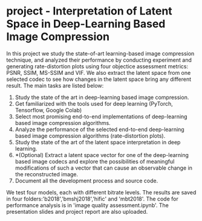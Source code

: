 # project - Interpretation of Latent Space in Deep-Learning Based Image Compression
In this project we study the state-of-art learning-based image compression technique, and analyzed their performance by conducting experiment and generating rate-distortion plots using four objectice assessment metrics: PSNR, SSIM, MS-SSIM and VIF. We also extract the latent space from one selected codec to see how changes in the latent space bring any different result. The main tasks are listed below:
1. Study the state of the art in deep-learning based image compression.
2. Get familiarized with the tools used for deep learning (PyTorch, Tensorflow, Google Colab)
3. Select most promising end-to-end implementations of deep-learning based image compression algorithms.
4. Analyze the performance of the selected end-to-end deep-learning based image compression algorithms (rate-distortion plots).
5. Study the state of the art of the latent space interpretation in deep learning.
6. *(Optional) Extract a latent space vector for one of the deep-learning based image codecs and explore the possibilities of meaningful modifications of such a vector that can cause an observable change in the reconstructed image.
7. Document all the development process and source code.


We test four models, each with different bitrate levels. The results are saved in four folders:'b2018','bmshj2018','hific' and 'mbt2018'. The code for performance analysis is in 'image quality assessment.ipynb'. The presentation slides and project report are also uploaded.
